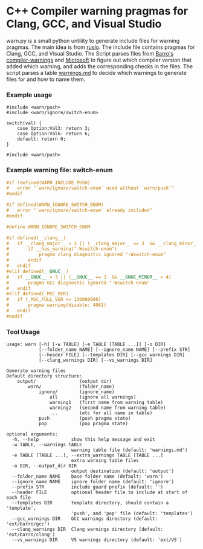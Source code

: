 # C++ Compiler warning pragmas for Clang, GCC, and Visual Studio

warn.py is a small python untility to generate include files for warning pragmas. The main idea is from [ruslo](https://github.com/ruslo/sugar/wiki/Cross-platform-warning-suppression). The include file contains pragmas for Clang, GCC, and Visual Studio. The Script parses files from [Barro's compiler-warnings](https://github.com/Barro/compiler-warnings) and [Microsoft](https://docs.microsoft.com/en-us/cpp/error-messages/compiler-warnings/) to figure out which compiler version that added which warning, and adds the corresponding checks in the files. The script parses a table [warnings.md](warnings.md) to decide which warnings to generate files for and how to name them.

### Example usage
```
#include <warn/push>
#include <warn/ignore/switch-enum>

switch(val) {
    case Option:Val3: return 3;
    case Option:Val6: return 6;
    default: return 0;
}

#include <warn/push>
```

### Example warning file: switch-enum
```c++
#if !defined(WARN_INCLUDE_PUSH)
#   error "`warn/ignore/switch-enum` used without `warn/push`"
#endif

#if defined(WARN_IGNORE_SWITCH_ENUM)
#   error "`warn/ignore/switch-enum` already included"
#endif

#define WARN_IGNORE_SWITCH_ENUM

#if defined(__clang__)
#   if __clang_major__ > 3 || (__clang_major__ == 3  && __clang_minor__ > 2)
#       if __has_warning("-Wswitch-enum")
#           pragma clang diagnostic ignored "-Wswitch-enum"
#       endif
#   endif
#elif defined(__GNUC__)
#   if __GNUC__ > 3 || (__GNUC__ == 3  && __GNUC_MINOR__ > 4)
#       pragma GCC diagnostic ignored "-Wswitch-enum"
#   endif
#elif defined(_MSC_VER)
#   if (_MSC_FULL_VER >= 130000000)
#       pragma warning(disable: 4061)
#   endif
#endif
```

### Tool Usage
```
usage: warn [-h] [-w TABLE] [-e TABLE [TABLE ...]] [-o DIR]
            [--folder_name NAME] [--ignore_name NAME] [--prefix STR]
            [--header FILE] [--templates DIR] [--gcc_warnings DIR]
            [--clang_warnings DIR] [--vs_warnings DIR]

Generate warning files
Default directory structure:
    output/                (output dir)
        warn/              (folder_name)
            ignore/        (ignore_name)
                all        (ignore all warnings)
                warning1   (first name from warning table)
                warning2   (second name from warning table)
                ...        (etc for all name in table)
            push           (push pragma state)
            pop            (pop pragma state)

optional arguments:
  -h, --help            show this help message and exit
  -w TABLE, --warnings TABLE
                        warning table file (default: 'warnings.md')
  -e TABLE [TABLE ...], --extra_warnings TABLE [TABLE ...]
                        extra warning table files
  -o DIR, --output_dir DIR
                        output destination (default: 'output')
  --folder_name NAME    base folder name (default: 'warn')
  --ignore_name NAME    ignore folder name (default: 'ignore')
  --prefix STR          include guard prefix (default: '')
  --header FILE         optional header file to include at start of each file
  --templates DIR       template directory, should contain a 'template',
                        'push', and 'pop' file (default: 'templates')
  --gcc_warnings DIR    GCC warnings directory (default: 'ext/barro/gcc')
  --clang_warnings DIR  Clang warnings directory (default: 'ext/barro/clang')
  --vs_warnings DIR     VS warnings directory (default: 'ext/VS')
```
